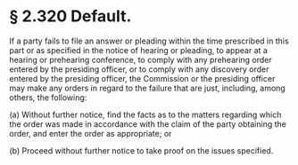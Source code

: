 # § 2.320   Default.

If a party fails to file an answer or pleading within the time prescribed in this part or as specified in the notice of hearing or pleading, to appear at a hearing or prehearing conference, to comply with any prehearing order entered by the presiding officer, or to comply with any discovery order entered by the presiding officer, the Commission or the presiding officer may make any orders in regard to the failure that are just, including, among others, the following:


(a) Without further notice, find the facts as to the matters regarding which the order was made in accordance with the claim of the party obtaining the order, and enter the order as appropriate; or


(b) Proceed without further notice to take proof on the issues specified.




